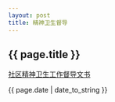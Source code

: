 ```yaml
---
layout: post
title: 精神卫生督导
---
```


<h2>{{ page.title }}</h2>
<a href="/resource/psychosis-report.docm">社区精神卫生工作督导文书</a>
<p>{{ page.date | date_to_string }}</p>
